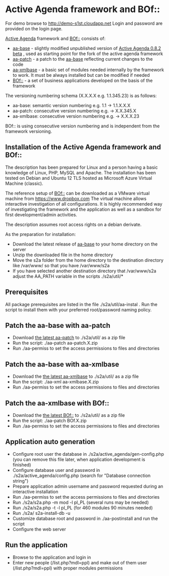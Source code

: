 # Active Agenda framework and BOf::

For demo browse to http://demo-s1st.cloudapp.net Login and password are provided on the login page.

[Active Agenda](https://sourceforge.net/projects/activeagenda) framework and [BOf::](https://activeagenda.github.io) consists of:
* [aa-base](https://github.com/activeagenda/aa-base) - slightly modified unpublished version of [Active Agenda 0.8.2 beta](https://github.com/activeagenda/0.8.2-beta) , used as starting point for the fork of the active agenda framework
* [aa-patch](https://github.com/activeagenda/aa-patch) - a patch to the  [aa-base](https://github.com/activeagenda/aa-base) reflecting current changes to the code
* [aa-xmlbase](https://github.com/activeagenda/aa-xmlbase) - a basic set of modules needed internally by the framework to work. It must be always installed but can be modified if needed
* [BOf::](https://github.com/activeagenda/BOf) - a set of business applications developed on the basis of the framework

The versioning numbering schema (X.X.X.X e.g. 1.1.345.23) is as follows:
* aa-base: semantic version numbering  e.g. 1.1  -> 1.1.X.X.X
* aa-patch: consecutive version numbering e.g. -> X.X.345.X
* aa-xmlbase: consecutive version numbering e.g. -> X.X.X.23

BOf:: is using consecutive version numbering and is  independent  from the framework versioning.

## Installation of the Active Agenda framework and BOf::
The description has been prepared for Linux and a person having a basic knowledge of Linux, PHP, MySQL and Apache. The installation has been tested on Debian and Ubuntu 12 TLS hosted as Microsoft Azure Virtual Machine (classic).

The reference setup of [BOf::](https://activeagenda.github.io) can be downloaded as a VMware virtual machine from https://www.dropbox.com The virtual machine allows interactive investigation of all configurations. 
It is highly recommended way of investigating the framework and the application as well as a sandbox for first development/admin activities.

The description assumes root access rights on a debian derivate.

As the preparation for installation:
* Download the latest release of [aa-base](https://github.com/activeagenda/aa-base/releases/latest) to your home directory on the server
* Unzip the downloaded file in the home directory
* Move the s2a folder from the home directory to the destination directory like  /var/www/ so that you have /var/www/s2a 
* If you have selected another destination directory that /var/www/s2a adjust the AA_PATH variable in the scripts ./s2a/util/*

##  Prerequisites
All package prerequisites are listed in the file ./s2a/util/aa-instal . Run the script to install them with your preferred root/password naming policy.

## Patch the aa-base with aa-patch
* Download [the latest aa-patch](https://github.com/activeagenda/aa-patch/releases/latest) to ./s2a/util/ as a zip file
* Run the script: ./aa-patch aa-patch.X.zip
* Run ./aa-permiss to set the access permissions to files and directories  

## Patch the aa-base with aa-xmlbase
* Download the [the latest aa-xmlbase](https://github.com/activeagenda/aa-xmlbase/releases/latest) to ./s2a/util/ as a zip file
* Run the script: ./aa-xml aa-xmlbase.X.zip
* Run ./aa-permiss to set the access permissions to files and directories 

## Patch the aa-xmlbase with BOf::
* Download the [the latest BOf::](https://github.com/activeagenda/bof/releases/latest) to ./s2a/util/ as a zip file
* Run the script: ./aa-patch BOf.X.zip
* Run ./aa-permiss to set the access permissions to files and directories 

## Application auto generation
* Configure root user the database in ./s2a/active_agenda/gen-config.php (you can remove this file later, when application development is finished)
* Configure database user and password in ./s2a/active_agenda/config.php (search for "Database connection string") 
* Prepare application admin username and password requested during an interactive installation
* Run ./aa-permiss to set the access permissions to files and directories 
* Run ./s2a/s2a.php -m mod -l pl_PL (several runs may be needed) 
* Run ./s2a/s2a.php -t -l pl_PL (for 460 modules 90 minutes needed)
* Run ./s2a/ s2a-install-db -u
* Customize database root and password in ./aa-postinstall and run the script
* Configure the web server 

## Run the application
* Browse to the application and login in
* Enter new people (/list.php?mdl=ppl) and make out of them user (/list.php?mdl=ppl) with proper modules permissions